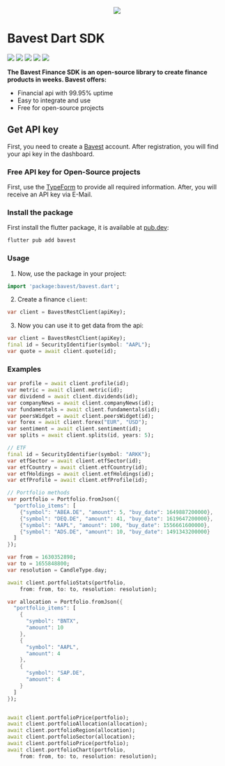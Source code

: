 <p align="center">
  <img  src="https://www.bavest.co/images/api-home.png">
</p>

# Bavest Dart SDK

 <img src="https://img.shields.io/pub/points/bavest"> <img src="https://img.shields.io/pub/likes/bavest" > <img wsymbolth=300 src="https://img.shields.io/badge/license-MIT-brightgreen" > <img wsymbolth=300 src="https://img.shields.io/badge/tests-passing-brightgreen" > <img src="https://img.shields.io/github/issues/Bavest/dart-sdk">

**The Bavest Finance SDK is an open-source library to create finance products in weeks. Bavest offers:**

* Financial api with 99.95% uptime
* Easy to integrate and use
* Free for open-source projects


## Get API key

First, you need to create a [Bavest](https://www.dashboard.bavest.com) account.
After registration, you will find your api key in the dashboard.

### Free API key for Open-Source projects

First, use the [TypeForm](https://e0nemwrtihz.typeform.com/to/xT8KfS0I) to provide all required information.
After, you will receive an API key via E-Mail.


### Install the package

First install the flutter package, it is available at [pub.dev](https://pub.dev/packages/bavest):

 ```dart 
flutter pub add bavest 
 ```

### Usage

1. Now, use the package in your project:
 ```dart 
import 'package:bavest/bavest.dart'; 
 ```

2. Create a finance `client`:
 ```dart
var client = BavestRestClient(apiKey);
  ```

3. Now you can use it to get data from the api:

```dart
var client = BavestRestClient(apiKey);
final id = SecurityIdentifier(symbol: "AAPL");
var quote = await client.quote(id);
```


### Examples

```dart
var profile = await client.profile(id);
var metric = await client.metric(id);
var dividend = await client.dividends(id);
var companyNews = await client.companyNews(id);
var fundamentals = await client.fundamentals(id);
var peersWidget = await client.peersWidget(id);
var forex = await client.forex("EUR", "USD");
var sentiment = await client.sentiment(id);
var splits = await client.splits(id, years: 5);

// ETF
final id = SecurityIdentifier(symbol: "ARKK");
var etfSector = await client.etfSector(id);
var etfCountry = await client.etfCountry(id);
var etfHoldings = await client.etfHoldings(id);
var etfProfile = await client.etfProfile(id);

// Portfolio methods
var portfolio = Portfolio.fromJson({
  "portfolio_items": [
    {"symbol": "ABEA.DE", "amount": 5, "buy_date": 1649887200000},
    {"symbol": "DEQ.DE", "amount": 41, "buy_date": 1619647200000},
    {"symbol": "AAPL", "amount": 100, "buy_date": 1556661600000},
    {"symbol": "ADS.DE", "amount": 10, "buy_date": 1491343200000}
  ]
});

var from = 1630352898;
var to = 1655848800;
var resolution = CandleType.day;

await client.portfolioStats(portfolio,
    from: from, to: to, resolution: resolution);

var allocation = Portfolio.fromJson({
  "portfolio_items": [
    {
      "symbol": "BNTX",
      "amount": 10
    },
    {
      "symbol": "AAPL",
      "amount": 4
    },
    {
      "symbol": "SAP.DE",
      "amount": 4
    }
  ]
});


await client.portfolioPrice(portfolio);
await client.portfolioAllocation(allocation);
await client.portfolioRegion(allocation);
await client.portfolioSector(allocation);
await client.portfolioPrice(portfolio);
await client.portfolioChart(portfolio,
    from: from, to: to, resolution: resolution);
 ```

